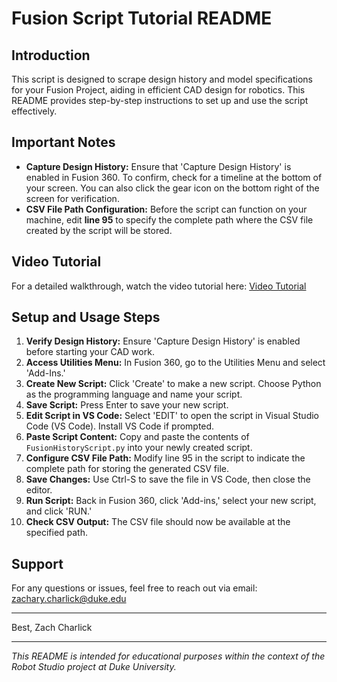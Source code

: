 # Fusion Script Tutorial README

## Introduction
This script is designed to scrape design history and model specifications for your Fusion Project, aiding in efficient CAD design for robotics. This README provides step-by-step instructions to set up and use the script effectively.

## Important Notes
- **Capture Design History:** Ensure that 'Capture Design History' is enabled in Fusion 360. To confirm, check for a timeline at the bottom of your screen. You can also click the gear icon on the bottom right of the screen for verification.
- **CSV File Path Configuration:** Before the script can function on your machine, edit **line 95** to specify the complete path where the CSV file created by the script will be stored.

## Video Tutorial
For a detailed walkthrough, watch the video tutorial here: [Video Tutorial](https://www.youtube.com/watch?v=NA3KkmzRYl4)

## Setup and Usage Steps
1. **Verify Design History:** Ensure 'Capture Design History' is enabled before starting your CAD work.
2. **Access Utilities Menu:** In Fusion 360, go to the Utilities Menu and select 'Add-Ins.'
3. **Create New Script:** Click 'Create' to make a new script. Choose Python as the programming language and name your script.
4. **Save Script:** Press Enter to save your new script.
5. **Edit Script in VS Code:** Select 'EDIT' to open the script in Visual Studio Code (VS Code). Install VS Code if prompted.
6. **Paste Script Content:** Copy and paste the contents of `FusionHistoryScript.py` into your newly created script.
7. **Configure CSV File Path:** Modify line 95 in the script to indicate the complete path for storing the generated CSV file.
8. **Save Changes:** Use Ctrl-S to save the file in VS Code, then close the editor.
9. **Run Script:** Back in Fusion 360, click 'Add-ins,' select your new script, and click 'RUN.'
10. **Check CSV Output:** The CSV file should now be available at the specified path.

## Support
For any questions or issues, feel free to reach out via email: [zachary.charlick@duke.edu](mailto:zachary.charlick@duke.edu)

---
Best,
Zach Charlick

---

*This README is intended for educational purposes within the context of the Robot Studio project at Duke University.*
